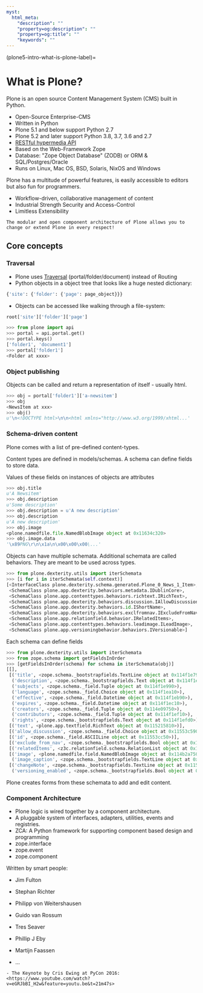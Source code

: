 ```yaml
---
myst:
  html_meta:
    "description": ""
    "property=og:description": ""
    "property=og:title": ""
    "keywords": ""
---
```


(plone5-intro-what-is-plone-label)=

# What is Plone?

Plone is an open source Content Management System (CMS) built in Python.

- Open-Source Enterprise-CMS
- Written in Python
- Plone 5.1 and below support Python 2.7
- Plone 5.2 and later support Python 3.8, 3.7, 3.6 and 2.7
- [RESTful hypermedia API](https://github.com/plone/plone.restapi/)
- Based on the Web-Framework Zope
- Database: "Zope Object Database" (ZODB) or ORM & SQL/Postgres/Oracle
- Runs on Linux, Mac OS, BSD, Solaris, NixOS and Windows

Plone has a multitude of powerful features, is easily accessible to editors but also fun for programmers.

- Workflow-driven, collaborative management of content
- Industrial Strength Security and Access-Control
- Limitless Extensibility

```{note}
The modular and open component architecture of Plone allows you to change or extend Plone in every respect!
```

## Core concepts

### Traversal

- Plone uses [Traversal](https://5.docs.plone.org/develop/plone/serving/traversing.html) (portal/folder/document) instead of Routing
- Python objects in a object tree that looks like a huge nested dictionary:

```python
{'site': {'folder': {'page': page_object}}}
```

- Objects can be accessed like walking through a file-system:

```python
root['site']['folder']['page']
```

```python
>>> from plone import api
>>> portal = api.portal.get()
>>> portal.keys()
['folder1', 'document1']
>>> portal['folder1']
<Folder at xxxx>
```

### Object publishing

Objects can be called and return a representation of itself - usually html.

```python
>>> obj = portal['folder1']['a-newsitem']
>>> obj
<NewsItem at xxx>
>>> obj()
u'\n<!DOCTYPE html>\n\n<html xmlns="http://www.w3.org/1999/xhtml...'
```

### Schema-driven content

Plone comes with a list of pre-defined content-types.

Content types are defined in models/schemas. A schema can define fields to store data.

Values of these fields on instances of objects are attributes

```python
>>> obj.title
u'A Newsitem'
>>> obj.description
u'Some description'
>>> obj.description = u'A new description'
>>> obj.description
u'A new description'
>>> obj.image
<plone.namedfile.file.NamedBlobImage object at 0x11634c320>
>>> obj.image.data
'\x89PNG\r\n\x1a\n\x00\x00\x00\...'
```

Objects can have multiple schemata. Additional schemata are called behaviors. They are meant to be used across types.

```python
>>> from plone.dexterity.utils import iterSchemata
>>> [i for i in iterSchemata(self.context)]
[<InterfaceClass plone.dexterity.schema.generated.Plone_0_News_1_Item>,
 <SchemaClass plone.app.dexterity.behaviors.metadata.IDublinCore>,
 <SchemaClass plone.app.contenttypes.behaviors.richtext.IRichText>,
 <SchemaClass plone.app.dexterity.behaviors.discussion.IAllowDiscussion>,
 <SchemaClass plone.app.dexterity.behaviors.id.IShortName>,
 <SchemaClass plone.app.dexterity.behaviors.exclfromnav.IExcludeFromNavigation>,
 <SchemaClass plone.app.relationfield.behavior.IRelatedItems>,
 <SchemaClass plone.app.contenttypes.behaviors.leadimage.ILeadImage>,
 <SchemaClass plone.app.versioningbehavior.behaviors.IVersionable>]
```

Each schema can define fields

```python
>>> from plone.dexterity.utils import iterSchemata
>>> from zope.schema import getFieldsInOrder
>>> [getFieldsInOrder(schema) for schema in iterSchemata(obj)]
[[],
 [('title', <zope.schema._bootstrapfields.TextLine object at 0x114f1e790>),
  ('description', <zope.schema._bootstrapfields.Text object at 0x114f1e7d0>),
  ('subjects', <zope.schema._field.Tuple object at 0x114f1e990>),
  ('language', <zope.schema._field.Choice object at 0x114f1ea10>),
  ('effective', <zope.schema._field.Datetime object at 0x114f1eb90>),
  ('expires', <zope.schema._field.Datetime object at 0x114f1ec10>),
  ('creators', <zope.schema._field.Tuple object at 0x114e09750>),
  ('contributors', <zope.schema._field.Tuple object at 0x114f1ef10>),
  ('rights', <zope.schema._bootstrapfields.Text object at 0x114f1efd0>)],
 [('text', <plone.app.textfield.RichText object at 0x115215810>)],
 [('allow_discussion', <zope.schema._field.Choice object at 0x11553c590>)],
 [('id', <zope.schema._field.ASCIILine object at 0x11553cc50>)],
 [('exclude_from_nav', <zope.schema._bootstrapfields.Bool object at 0x11552f090>)],
 [('relatedItems', <z3c.relationfield.schema.RelationList object at 0x11556c710>)],
 [('image', <plone.namedfile.field.NamedBlobImage object at 0x114b2a750>),
  ('image_caption', <zope.schema._bootstrapfields.TextLine object at 0x114b2a410>)],
 [('changeNote', <zope.schema._bootstrapfields.TextLine object at 0x11599b350>),
  ('versioning_enabled', <zope.schema._bootstrapfields.Bool object at 0x11599b410>)]]
```

Plone creates forms from these schemata to add and edit content.

### Component Architecture

- Plone logic is wired together by a component architecture.
- A pluggable system of interfaces, adapters, utilities, events and registries.
- ZCA: A Python framework for supporting component based design and programming
- zope.interface
- zope.event
- zope.component

Written by smart people:

- Jim Fulton

- Stephan Richter

- Philipp von Weitershausen

- Guido van Rossum

- Tres Seaver

- Phillip J Eby

- Martijn Faassen

- ...

```{seealso}
- The Keynote by Cris Ewing at PyCon 2016: <https://www.youtube.com/watch?v=eGRJbBI_H2w&feature=youtu.be&t=21m47s>
```
